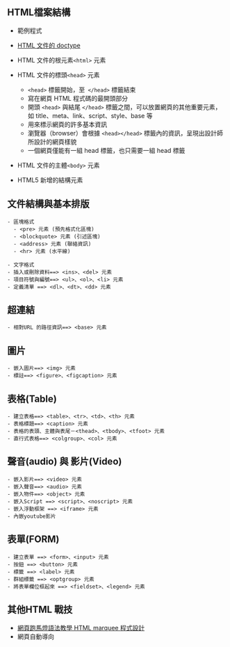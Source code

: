 

## HTML檔案結構

- 範例程式
- [HTML 文件的 doctype](https://www.wibibi.com/info.php?tid=403)
- HTML 文件的根元素`<html>` 元素 


- HTML 文件的標頭`<head>` 元素 
  - `<head>` 標籤開始，至` </head>` 標籤結束
  - 寫在網頁 HTML 程式碼的最開頭部分
  - 開頭 `<head>` 與結尾 `</head>` 標籤之間，可以放置網頁的其他重要元素，如 title、meta、link、script、style、base 等
  - 用來標示網頁的許多基本資訊
  - 瀏覽器（browser）會根據 `<head></head>` 標籤內的資訊，呈現出設計師所設計的網頁樣貌
  - 一個網頁僅能有一組 head 標籤，也只需要一組 head 標籤 
- HTML 文件的主體`<body>` 元素
- HTML5 新增的結構元素 

## 文件結構與基本排版
```
- 區塊格式
  - <pre> 元素 (預先格式化區塊)
  - <blockquote> 元素 (引述區塊)
  - <address> 元素 (聯絡資訊)
  - <hr> 元素 (水平線)

- 文字格式
- 插入或刪除資料==> <ins>、<del> 元素
- 項目符號與編號==> <ul>、<ol>、<li> 元素
- 定義清單 ==> <dl>、<dt>、<dd> 元素
```


## 超連結
```
- 相對URL 的路徑資訊==> <base> 元素
```
## 圖片
```
- 嵌入圖片==> <img> 元素
- 標註==> <figure>、<figcaption> 元素
```
## 表格(Table)

```
- 建立表格==> <table>、<tr>、<td>、<th> 元素
- 表格標題==> <caption> 元素
- 表格的表頭、主體與表尾－<thead>、<tbody>、<tfoot> 元素
- 直行式表格==> <colgroup>、<col> 元素
```


## 聲音(audio) 與 影片(Video)

```
- 嵌入影片==> <video> 元素
- 嵌入聲音==> <audio> 元素
- 嵌入物件==> <object> 元素
- 嵌入Script ==> <script>、<noscript> 元素
- 嵌入浮動框架 ==> <iframe> 元素
- 內嵌youtube影片

```
## 表單(FORM)
```
- 建立表單 ==> <form>、<input> 元素
- 按鈕 ==> <button> 元素
- 標籤 ==> <label> 元素
- 群組標籤 ==> <optgroup> 元素
- 將表單欄位框起來 ==> <fieldset>、<legend> 元素
```
## 其他HTML 戰技

- [網頁跑馬燈語法教學 HTML marquee 程式設計](https://www.wibibi.com/info.php?tid=68)
- 網頁自動導向




